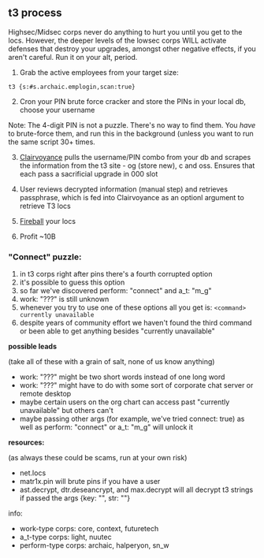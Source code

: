 ## t3 process

Highsec/Midsec corps never do anything to hurt you until you get to the locs. However, the deeper levels of the lowsec corps WILL activate defenses that destroy your upgrades, amongst other negative effects, if you aren't careful. Run it on your alt, period.

1. Grab the active employees from your target size:

```
t3 {s:#s.archaic.emplogin,scan:true}
```

2. Cron your PIN brute force cracker and store the PINs in your local db, choose your username

Note: The 4-digit PIN is not a puzzle. There's no way to find them. You *have* to brute-force them, and run this in the background (unless you want to run the same script 30+ times.

3. [Clairvoyance](https://github.com/notarikon-nz/hackmud/blob/main/t3/clairvoyance.js) pulls the username/PIN combo from your db and scrapes the information from the t3 site - og (store new), c and oss. Ensures that each pass a sacrificial upgrade in 000 slot

4. User reviews decrypted information (manual step) and retrieves passphrase, which is fed into Clairvoyance as an optionl argument to retrieve T3 locs

5. [Fireball](https://github.com/notarikon-nz/hackmud/blob/main/t3/fireball.js) your locs

6. Profit ~10B



### "Connect" puzzle:

1. in t3 corps right after pins there's a fourth corrupted option
2. it's possible to guess this option
3. so far we've discovered perform: "connect" and a_t: "m_g"
4. work: "???" is still unknown
5. whenever you try to use one of these options all you get is: `<command> currently unavailable`
6. despite years of community effort we haven't found the third command or been able to get anything besides "currently unavailable"

**possible leads**

(take all of these with a grain of salt, none of us know anything)

* work: "???" might be two short words instead of one long word
* work: "???" might have to do with some sort of corporate chat server or remote desktop
* maybe certain users on the org chart can access past "currently unavailable" but others can't
* maybe passing other args (for example, we've tried connect: true) as well as perform: "connect" or a_t: "m_g" will unlock it

**resources:**

(as always these could be scams, run at your own risk)

* net.locs
* matr1x.pin will brute pins if you have a user
* ast.decrypt, dtr.deseancrypt, and max.decrypt will all decrypt t3 strings if passed the args {key: "<decryption key>", str: "<string to decrypt>"}

info:
* work-type corps: core, context, futuretech
* a_t-type corps: light, nuutec
* perform-type corps: archaic, halperyon, sn_w

